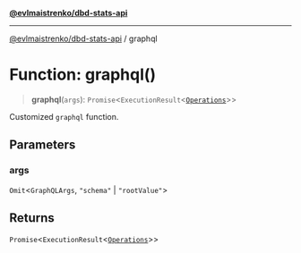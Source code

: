 [**@evlmaistrenko/dbd-stats-api**](../README.md)

---

[@evlmaistrenko/dbd-stats-api](../README.md) / graphql

# Function: graphql()

> **graphql**(`args`): `Promise`\<`ExecutionResult`\<[`Operations`](../type-aliases/Operations.md)\>\>

Customized `graphql` function.

## Parameters

### args

`Omit`\<`GraphQLArgs`, `"schema"` \| `"rootValue"`\>

## Returns

`Promise`\<`ExecutionResult`\<[`Operations`](../type-aliases/Operations.md)\>\>
